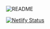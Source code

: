 ![README](./assets/readme.gif)

[![Netlify Status](https://api.netlify.com/api/v1/badges/13ffc21c-4b61-46b4-8d12-8533789af381/deploy-status)](https://app.netlify.com/sites/kgxo/deploys)